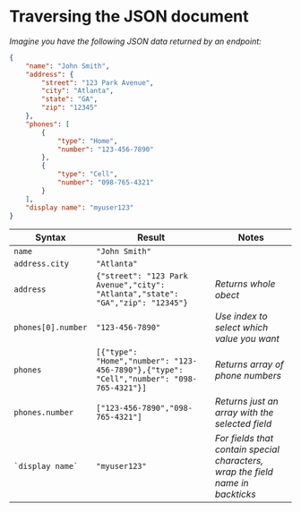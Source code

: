 # Traversing the JSON document

*Imagine you have the following JSON data returned by an endpoint:* 

``` json
{
    "name": "John Smith",
    "address": {
        "street": "123 Park Avenue",
        "city": "Atlanta",
        "state": "GA",
        "zip": "12345"
    },
    "phones": [
        {
            "type": "Home",
            "number": "123-456-7890"
        },
        {
            "type": "Cell",
            "number": "098-765-4321"
        }
    ], 
    "display name": "myuser123"
}
```

| Syntax  | Result | Notes |
| ------------- | ------------- | ------------- |
| `name` | `"John Smith"`  | |
| `address.city`  | `"Atlanta"` | |
| `address` | `{"street": "123 Park Avenue","city": "Atlanta","state": "GA","zip": "12345"}` | *Returns whole obect* |
| `phones[0].number` | `"123-456-7890"` | *Use index to select which value you want* |
| `phones` | `[{"type": "Home","number": "123-456-7890"},{"type": "Cell","number": "098-765-4321"}]` | *Returns array of phone numbers* |
| `phones.number` | `["123-456-7890","098-765-4321"]` | *Returns just an array with the selected field* |
| ``` `display name` ``` | `"myuser123"` | *For fields that contain special characters, wrap the field name in backticks* |